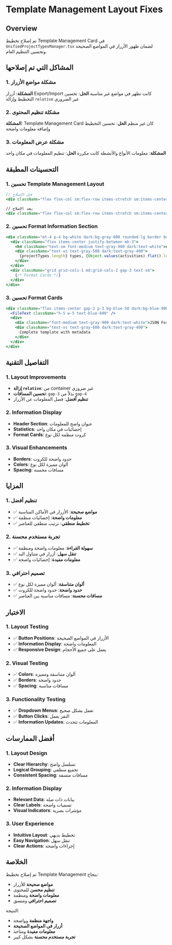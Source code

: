 # Template Management Layout Fixes

## Overview
تم إصلاح تخطيط Template Management Card في `UnifiedProjectTypesManager.tsx` لضمان ظهور الأزرار في المواضع الصحيحة وتحسين التنظيم العام.

## المشاكل التي تم إصلاحها

### 1. مشكلة مواضع الأزرار
**المشكلة**: أزرار Export/Import كانت تظهر في مواضع غير مناسبة
**الحل**: تحسين التخطيط وإزالة `relative` غير الضروري

### 2. مشكلة تنظيم المحتوى
**المشكلة**: Template Management Card كان غير منظم
**الحل**: تحسين التخطيط وإضافة معلومات واضحة

### 3. مشكلة عرض المعلومات
**المشكلة**: معلومات الأنواع والأنشطة كانت مكررة
**الحل**: تنظيم المعلومات في مكان واحد

## التحسينات المطبقة

### 1. تحسين Template Management Layout
```jsx
// قبل الإصلاح
<div className="flex flex-col sm:flex-row items-stretch sm:items-center gap-3 relative">

// بعد الإصلاح
<div className="flex flex-col sm:flex-row items-stretch sm:items-center gap-3">
```

### 2. تحسين Format Information Section
```jsx
<div className="mt-4 p-4 bg-white dark:bg-gray-800 rounded-lg border border-indigo-200 dark:border-indigo-700">
  <div className="flex items-center justify-between mb-3">
    <h4 className="text-sm font-medium text-gray-900 dark:text-white">Available Formats</h4>
    <div className="text-xs text-gray-500 dark:text-gray-400">
      {projectTypes.length} types, {Object.values(activities).flat().length} activities
    </div>
  </div>
  <div className="grid grid-cols-1 md:grid-cols-2 gap-3 text-sm">
    {/* Format Cards */}
  </div>
</div>
```

### 3. تحسين Format Cards
```jsx
<div className="flex items-center gap-3 p-3 bg-blue-50 dark:bg-blue-900/20 rounded-lg border border-blue-200 dark:border-blue-800">
  <FileText className="h-5 w-5 text-blue-600" />
  <div>
    <div className="font-medium text-gray-900 dark:text-white">JSON Format</div>
    <div className="text-xs text-gray-600 dark:text-gray-400">
      Complete template with metadata
    </div>
  </div>
</div>
```

## التفاصيل التقنية

### 1. Layout Improvements
- **إزالة `relative`**: من container غير ضروري
- **تحسين المسافات**: `gap-3` بدلاً من `gap-4`
- **تنظيم أفضل**: فصل المعلومات عن الأزرار

### 2. Information Display
- **Header Section**: عنوان واضح للمعلومات
- **Statistics**: إحصائيات في مكان واحد
- **Format Cards**: كروت منظمة لكل نوع

### 3. Visual Enhancements
- **Borders**: حدود واضحة للكروت
- **Colors**: ألوان مميزة لكل نوع
- **Spacing**: مسافات محسنة

## المزايا

### 1. تنظيم أفضل
- ✅ **مواضع صحيحة**: الأزرار في الأماكن المناسبة
- ✅ **معلومات واضحة**: إحصائيات منظمة
- ✅ **تخطيط منطقي**: ترتيب منطقي للعناصر

### 2. تجربة مستخدم محسنة
- ✅ **سهولة القراءة**: معلومات واضحة ومنظمة
- ✅ **تنقل سهل**: أزرار في متناول اليد
- ✅ **معلومات مفيدة**: إحصائيات واضحة

### 3. تصميم احترافي
- ✅ **ألوان متناسقة**: ألوان مميزة لكل نوع
- ✅ **حدود واضحة**: حدود واضحة للكروت
- ✅ **مسافات محسنة**: مسافات مناسبة بين العناصر

## الاختبار

### 1. Layout Testing
- ✅ **Button Positions**: الأزرار في المواضع الصحيحة
- ✅ **Information Display**: المعلومات واضحة
- ✅ **Responsive Design**: يعمل على جميع الأحجام

### 2. Visual Testing
- ✅ **Colors**: ألوان متناسقة ومميزة
- ✅ **Borders**: حدود واضحة
- ✅ **Spacing**: مسافات مناسبة

### 3. Functionality Testing
- ✅ **Dropdown Menus**: تعمل بشكل صحيح
- ✅ **Button Clicks**: النقر يعمل
- ✅ **Information Updates**: المعلومات تتحدث

## أفضل الممارسات

### 1. Layout Design
- **Clear Hierarchy**: تسلسل واضح
- **Logical Grouping**: تجميع منطقي
- **Consistent Spacing**: مسافات متسقة

### 2. Information Display
- **Relevant Data**: بيانات ذات صلة
- **Clear Labels**: تسميات واضحة
- **Visual Indicators**: مؤشرات بصرية

### 3. User Experience
- **Intuitive Layout**: تخطيط بديهي
- **Easy Navigation**: تنقل سهل
- **Clear Actions**: إجراءات واضحة

## الخلاصة

تم إصلاح تخطيط Template Management بنجاح:
- **مواضع صحيحة** للأزرار
- **تنظيم محسن** للمحتوى
- **معلومات واضحة** ومنظمة
- **تصميم احترافي** ومتسق

النتيجة:
- **واجهة منظمة** وواضحة
- **أزرار في المواضع الصحيحة**
- **معلومات مفيدة** ومتاحة
- **تجربة مستخدم محسنة** بشكل كبير
